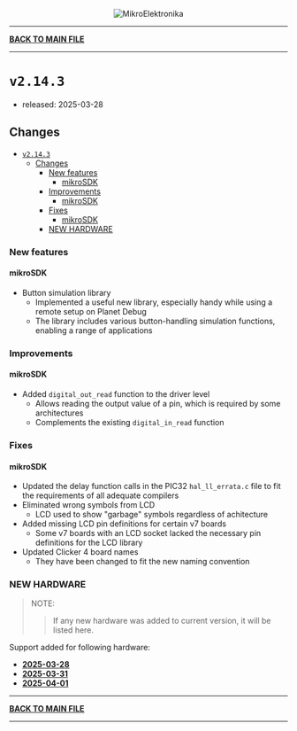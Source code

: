 <p align="center">
  <img src="http://www.mikroe.com/img/designs/beta/logo_small.png?raw=true" alt="MikroElektronika"/>
</p>

---

**[BACK TO MAIN FILE](../../changelog.md)**

---

# `v2.14.3`

+ released: 2025-03-28

## Changes

+ [`v2.14.3`](#v2143)
  + [Changes](#changes)
    + [New features](#new-features)
      + [mikroSDK](#mikrosdk)
    + [Improvements](#improvements)
      + [mikroSDK](#mikrosdk-1)
    + [Fixes](#fixes)
      + [mikroSDK](#mikrosdk-2)
    + [NEW HARDWARE](#new-hardware)

### New features

#### mikroSDK

+ Button simulation library
  + Implemented a useful new library, especially handy while using a remote setup on Planet Debug
  + The library includes various button-handling simulation functions, enabling a range of applications

### Improvements

#### mikroSDK

+ Added `digital_out_read` function to the driver level
  + Allows reading the output value of a pin, which is required by some architectures
  + Complements the existing `digital_in_read` function

### Fixes

#### mikroSDK

+ Updated the delay function calls in the PIC32 `hal_ll_errata.c` file to fit the requirements of all adequate compilers
+ Eliminated wrong symbols from LCD
  + LCD used to show "garbage" symbols regardless of achitecture
+ Added missing LCD pin definitions for certain v7 boards
  + Some v7 boards with an LCD socket lacked the necessary pin definitions for the LCD library
+ Updated Clicker 4 board names
  + They have been changed to fit the new naming convention

### NEW HARDWARE

> NOTE:
>> If any new hardware was added to current version, it will be listed here.

Support added for following hardware:

+ **[2025-03-28](./new_hw/2025-03-28.md)**
+ **[2025-03-31](./new_hw/2025-03-31.md)**
+ **[2025-04-01](./new_hw/2025-04-01.md)**

---

**[BACK TO MAIN FILE](../../changelog.md)**

---
